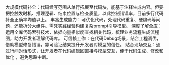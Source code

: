 大规模代码补全：代码续写范围从单行拓展至代码块，能基于注释生成内容。但要把控触发时机、推理逻辑、结束位置与检查质量，以此控制错误率，目前多行代码补全正确率均值以上。
丰富生成能力：可优化代码，处理代码重复、硬编码等问题，还能拆分大组件。需凭实践经验构建复杂prompt引导模型。
深度了解全库：运用全库代码索引技术，依据向量相似度查找相关代码，梳理业务流程生成流程图，助力开发者理解代码库。
可信赖工作：在代码Debug场景，结合工程调优，借助模型修复错误，靠可验证结果提升开发者对模型的信任。
贴合现场交互：通过行间对话形式，让开发者在代码编辑区直接与模型交互，便于代码生成、修改和优化 ，避免思路中断。
